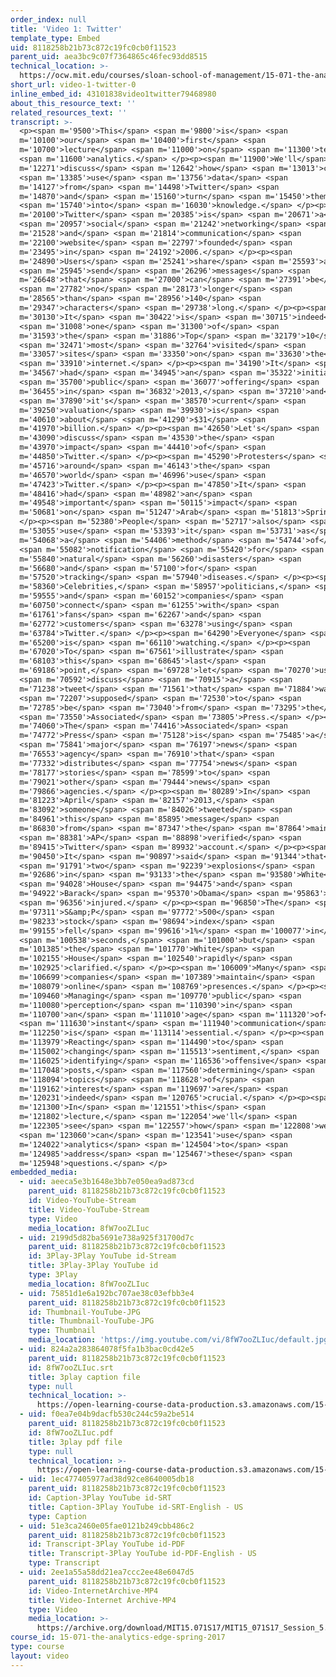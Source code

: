 ```yaml
---
order_index: null
title: 'Video 1: Twitter'
template_type: Embed
uid: 8118258b21b73c872c19fc0cb0f11523
parent_uid: aea3bc9c07f7364865c46fec93dd8515
technical_location: >-
  https://ocw.mit.edu/courses/sloan-school-of-management/15-071-the-analytics-edge-spring-2017/text-analytics/turning-tweets-into-knowledge-an-introduction-to-text-analytics/video-1-twitter-0
short_url: video-1-twitter-0
inline_embed_id: 43101838video1twitter79468980
about_this_resource_text: ''
related_resources_text: ''
transcript: >-
  <p><span m='9500'>This</span> <span m='9800'>is</span> <span
  m='10100'>our</span> <span m='10400'>first</span> <span
  m='10700'>lecture</span> <span m='11000'>on</span> <span m='11300'>text</span>
  <span m='11600'>analytics.</span> </p><p><span m='11900'>We'll</span> <span
  m='12271'>discuss</span> <span m='12642'>how</span> <span m='13013'>can</span>
  <span m='13385'>use</span> <span m='13756'>data</span> <span
  m='14127'>from</span> <span m='14498'>Twitter</span> <span
  m='14870'>and</span> <span m='15160'>turn</span> <span m='15450'>them</span>
  <span m='15740'>into</span> <span m='16030'>knowledge.</span> </p><p><span
  m='20100'>Twitter</span> <span m='20385'>is</span> <span m='20671'>a</span>
  <span m='20957'>social</span> <span m='21242'>networking</span> <span
  m='21528'>and</span> <span m='21814'>communication</span> <span
  m='22100'>website</span> <span m='22797'>founded</span> <span
  m='23495'>in</span> <span m='24192'>2006.</span> </p><p><span
  m='24890'>Users</span> <span m='25241'>share</span> <span m='25593'>and</span>
  <span m='25945'>send</span> <span m='26296'>messages</span> <span
  m='26648'>that</span> <span m='27000'>can</span> <span m='27391'>be</span>
  <span m='27782'>no</span> <span m='28173'>longer</span> <span
  m='28565'>than</span> <span m='28956'>140</span> <span
  m='29347'>characters</span> <span m='29738'>long.</span> </p><p><span
  m='30130'>It</span> <span m='30422'>is</span> <span m='30715'>indeed</span>
  <span m='31008'>one</span> <span m='31300'>of</span> <span
  m='31593'>the</span> <span m='31886'>Top</span> <span m='32179'>10</span>
  <span m='32471'>most</span> <span m='32764'>visited</span> <span
  m='33057'>sites</span> <span m='33350'>on</span> <span m='33630'>the</span>
  <span m='33910'>internet.</span> </p><p><span m='34190'>It</span> <span
  m='34567'>had</span> <span m='34945'>an</span> <span m='35322'>initial</span>
  <span m='35700'>public</span> <span m='36077'>offering</span> <span
  m='36455'>in</span> <span m='36832'>2013,</span> <span m='37210'>and</span>
  <span m='37890'>it's</span> <span m='38570'>current</span> <span
  m='39250'>valuation</span> <span m='39930'>is</span> <span
  m='40610'>about</span> <span m='41290'>$31</span> <span
  m='41970'>billion.</span> </p><p><span m='42650'>Let's</span> <span
  m='43090'>discuss</span> <span m='43530'>the</span> <span
  m='43970'>impact</span> <span m='44410'>of</span> <span
  m='44850'>Twitter.</span> </p><p><span m='45290'>Protesters</span> <span
  m='45716'>around</span> <span m='46143'>the</span> <span
  m='46570'>world</span> <span m='46996'>use</span> <span
  m='47423'>Twitter.</span> </p><p><span m='47850'>It</span> <span
  m='48416'>had</span> <span m='48982'>an</span> <span
  m='49548'>important</span> <span m='50115'>impact</span> <span
  m='50681'>on</span> <span m='51247'>Arab</span> <span m='51813'>Spring.</span>
  </p><p><span m='52380'>People</span> <span m='52717'>also</span> <span
  m='53055'>use</span> <span m='53393'>it</span> <span m='53731'>as</span> <span
  m='54068'>a</span> <span m='54406'>method</span> <span m='54744'>of</span>
  <span m='55082'>notification</span> <span m='55420'>for</span> <span
  m='55840'>natural</span> <span m='56260'>disasters</span> <span
  m='56680'>and</span> <span m='57100'>for</span> <span
  m='57520'>tracking</span> <span m='57940'>diseases.</span> </p><p><span
  m='58360'>Celebrities,</span> <span m='58957'>politicians,</span> <span
  m='59555'>and</span> <span m='60152'>companies</span> <span
  m='60750'>connect</span> <span m='61255'>with</span> <span
  m='61761'>fans</span> <span m='62267'>and</span> <span
  m='62772'>customers</span> <span m='63278'>using</span> <span
  m='63784'>Twitter.</span> </p><p><span m='64290'>Everyone</span> <span
  m='65200'>is</span> <span m='66110'>watching.</span> </p><p><span
  m='67020'>To</span> <span m='67561'>illustrate</span> <span
  m='68103'>this</span> <span m='68645'>last</span> <span
  m='69186'>point,</span> <span m='69728'>let</span> <span m='70270'>us</span>
  <span m='70592'>discuss</span> <span m='70915'>a</span> <span
  m='71238'>tweet</span> <span m='71561'>that</span> <span m='71884'>was</span>
  <span m='72207'>supposed</span> <span m='72530'>to</span> <span
  m='72785'>be</span> <span m='73040'>from</span> <span m='73295'>the</span>
  <span m='73550'>Associated</span> <span m='73805'>Press.</span> </p><p><span
  m='74060'>The</span> <span m='74416'>Associated</span> <span
  m='74772'>Press</span> <span m='75128'>is</span> <span m='75485'>a</span>
  <span m='75841'>major</span> <span m='76197'>news</span> <span
  m='76553'>agency</span> <span m='76910'>that</span> <span
  m='77332'>distributes</span> <span m='77754'>news</span> <span
  m='78177'>stories</span> <span m='78599'>to</span> <span
  m='79021'>other</span> <span m='79444'>news</span> <span
  m='79866'>agencies.</span> </p><p><span m='80289'>In</span> <span
  m='81223'>April</span> <span m='82157'>2013,</span> <span
  m='83092'>someone</span> <span m='84026'>tweeted</span> <span
  m='84961'>this</span> <span m='85895'>message</span> <span
  m='86830'>from</span> <span m='87347'>the</span> <span m='87864'>main</span>
  <span m='88381'>AP</span> <span m='88898'>verified</span> <span
  m='89415'>Twitter</span> <span m='89932'>account.</span> </p><p><span
  m='90450'>It</span> <span m='90897'>said</span> <span m='91344'>that</span>
  <span m='91791'>two</span> <span m='92239'>explosions</span> <span
  m='92686'>in</span> <span m='93133'>the</span> <span m='93580'>White</span>
  <span m='94028'>House</span> <span m='94475'>and</span> <span
  m='94922'>Barack</span> <span m='95370'>Obama</span> <span m='95863'>is</span>
  <span m='96356'>injured.</span> </p><p><span m='96850'>The</span> <span
  m='97311'>S&amp;P</span> <span m='97772'>500</span> <span
  m='98233'>stock</span> <span m='98694'>index</span> <span
  m='99155'>fell</span> <span m='99616'>1%</span> <span m='100077'>in</span>
  <span m='100538'>seconds,</span> <span m='101000'>but</span> <span
  m='101385'>the</span> <span m='101770'>White</span> <span
  m='102155'>House</span> <span m='102540'>rapidly</span> <span
  m='102925'>clarified.</span> </p><p><span m='106009'>Many</span> <span
  m='106699'>companies</span> <span m='107389'>maintain</span> <span
  m='108079'>online</span> <span m='108769'>presences.</span> </p><p><span
  m='109460'>Managing</span> <span m='109770'>public</span> <span
  m='110080'>perception</span> <span m='110390'>in</span> <span
  m='110700'>an</span> <span m='111010'>age</span> <span m='111320'>of</span>
  <span m='111630'>instant</span> <span m='111940'>communication</span> <span
  m='112250'>is</span> <span m='113114'>essential.</span> </p><p><span
  m='113979'>Reacting</span> <span m='114490'>to</span> <span
  m='115002'>changing</span> <span m='115513'>sentiment,</span> <span
  m='116025'>identifying</span> <span m='116536'>offensive</span> <span
  m='117048'>posts,</span> <span m='117560'>determining</span> <span
  m='118094'>topics</span> <span m='118628'>of</span> <span
  m='119162'>interest</span> <span m='119697'>are</span> <span
  m='120231'>indeed</span> <span m='120765'>crucial.</span> </p><p><span
  m='121300'>In</span> <span m='121551'>this</span> <span
  m='121802'>lecture,</span> <span m='122054'>we'll</span> <span
  m='122305'>see</span> <span m='122557'>how</span> <span m='122808'>we</span>
  <span m='123060'>can</span> <span m='123541'>use</span> <span
  m='124022'>analytics</span> <span m='124504'>to</span> <span
  m='124985'>address</span> <span m='125467'>these</span> <span
  m='125948'>questions.</span> </p>
embedded_media:
  - uid: aeeca5e3b1648e3bb7e050ea9ad873cd
    parent_uid: 8118258b21b73c872c19fc0cb0f11523
    id: Video-YouTube-Stream
    title: Video-YouTube-Stream
    type: Video
    media_location: 8fW7ooZLIuc
  - uid: 2199d5d82ba5691e738a925f31700d7c
    parent_uid: 8118258b21b73c872c19fc0cb0f11523
    id: 3Play-3Play YouTube id-Stream
    title: 3Play-3Play YouTube id
    type: 3Play
    media_location: 8fW7ooZLIuc
  - uid: 75851d1e6a192bc707ae38c03efbb3e4
    parent_uid: 8118258b21b73c872c19fc0cb0f11523
    id: Thumbnail-YouTube-JPG
    title: Thumbnail-YouTube-JPG
    type: Thumbnail
    media_location: 'https://img.youtube.com/vi/8fW7ooZLIuc/default.jpg'
  - uid: 824a2a283864078f5fa1b3bac0cd42e5
    parent_uid: 8118258b21b73c872c19fc0cb0f11523
    id: 8fW7ooZLIuc.srt
    title: 3play caption file
    type: null
    technical_location: >-
      https://open-learning-course-data-production.s3.amazonaws.com/15-071-the-analytics-edge-spring-2017/824a2a283864078f5fa1b3bac0cd42e5_8fW7ooZLIuc.srt
  - uid: f0ea7e04b9dacfb530c244c59a2be514
    parent_uid: 8118258b21b73c872c19fc0cb0f11523
    id: 8fW7ooZLIuc.pdf
    title: 3play pdf file
    type: null
    technical_location: >-
      https://open-learning-course-data-production.s3.amazonaws.com/15-071-the-analytics-edge-spring-2017/f0ea7e04b9dacfb530c244c59a2be514_8fW7ooZLIuc.pdf
  - uid: 1ec477405977ad38d92ce8640005db18
    parent_uid: 8118258b21b73c872c19fc0cb0f11523
    id: Caption-3Play YouTube id-SRT
    title: Caption-3Play YouTube id-SRT-English - US
    type: Caption
  - uid: 51e3ca2460e05fae0121b249cbb486c2
    parent_uid: 8118258b21b73c872c19fc0cb0f11523
    id: Transcript-3Play YouTube id-PDF
    title: Transcript-3Play YouTube id-PDF-English - US
    type: Transcript
  - uid: 2ee1a55a58dd21ea7ccc2ee48e6047d5
    parent_uid: 8118258b21b73c872c19fc0cb0f11523
    id: Video-InternetArchive-MP4
    title: Video-Internet Archive-MP4
    type: Video
    media_location: >-
      https://archive.org/download/MIT15.071S17/MIT15_071S17_Session_5.2.01_300k.mp4
course_id: 15-071-the-analytics-edge-spring-2017
type: course
layout: video
---
```


